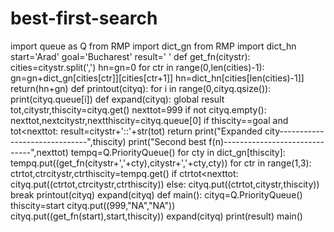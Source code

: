 # best-first-search
import queue as Q
from RMP import dict_gn
from RMP import dict_hn
start='Arad'
goal='Bucharest'
result=' '
def get_fn(citystr):
    cities=citystr.split(',')
    hn=gn=0
    for ctr in range(0,len(cities)-1):
        gn=gn+dict_gn[cities[ctr]][cities[ctr+1]]
    hn=dict_hn[cities[len(cities)-1]]
    return(hn+gn)
def printout(cityq):
    for i in range(0,cityq.qsize()):
        print(cityq.queue[i])
def expand(cityq):
    global result
    tot,citystr,thiscity=cityq.get()
    nexttot=999
    if not cityq.empty():
        nexttot,nextcitystr,nextthiscity=cityq.queue[0]
    if thiscity==goal and tot<nexttot:
        result=citystr+'::'+str(tot)
        return
    print("Expanded city------------------------------",thiscity)
    print("Second best f(n)------------------------------",nexttot)
    tempq=Q.PriorityQueue()
    for cty in dict_gn[thiscity]:
            tempq.put((get_fn(citystr+','+cty),citystr+','+cty,cty))
    for ctr in range(1,3):
        ctrtot,ctrcitystr,ctrthiscity=tempq.get()
        if ctrtot<nexttot:
            cityq.put((ctrtot,ctrcitystr,ctrthiscity))
        else:
            cityq.put((ctrtot,citystr,thiscity))
            break
    printout(cityq)
    expand(cityq)
def main():
    cityq=Q.PriorityQueue()
    thiscity=start
    cityq.put((999,"NA","NA"))
    cityq.put((get_fn(start),start,thiscity))
    expand(cityq)
    print(result)
main()
